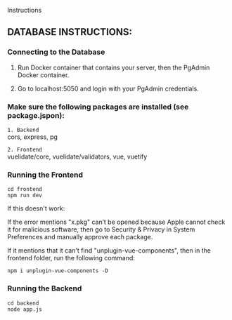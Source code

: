 Instructions

## DATABASE INSTRUCTIONS:
### Connecting to the Database
1. Run Docker container that contains your server, then the PgAdmin Docker container.

2. Go to localhost:5050 and login with your PgAdmin credentials.

### Make sure the following packages are installed (see package.jspon):
`1. Backend`  
cors, express, pg

`2. Frontend`  
vuelidate/core, vuelidate/validators, vue, vuetify

### Running the Frontend
`cd frontend`  
`npm run dev`

If this doesn't work:

If the error mentions "x.pkg" can’t be opened because Apple cannot check it for malicious software, then go to Security & Privacy in System Preferences and manually approve each package. 

If it mentions that it can't find "unplugin-vue-components", then in the frontend folder, run the following command:  

`npm i unplugin-vue-components -D`

### Running the Backend
`cd backend`  
`node app.js`

